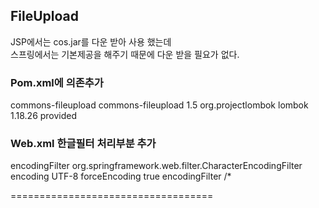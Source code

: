 ## FileUpload
JSP에서는 cos.jar를 다운 받아 사용 했는데   
스프링에서는 기본제공을 해주기 때문에 다운 받을 필요가 없다.   


### Pom.xml에 의존추가
<dependency>
	 <groupId>commons-fileupload</groupId>
	 <artifactId>commons-fileupload</artifactId>
	 <version>1.5</version>
</dependency>

<dependency>
	    <groupId>org.projectlombok</groupId>
	    <artifactId>lombok</artifactId>
	    <version>1.18.26</version>
	    <scope>provided</scope>
</dependency>

### Web.xml 한글필터 처리부분 추가
 <filter>
	 <filter-name>encodingFilter</filter-name>
	 <filter-class>org.springframework.web.filter.CharacterEncodingFilter</filter-class>
	 <init-param>
	 <param-name>encoding</param-name>
	 <param-value>UTF-8</param-value>
	 </init-param>
	 <init-param>
	 <param-name>forceEncoding</param-name>
	 <param-value>true</param-value>
	 </init-param>
 </filter>
 <filter-mapping>
	 <filter-name>encodingFilter</filter-name>
	 <url-pattern>/*</url-pattern>
 </filter-mapping>

===================================